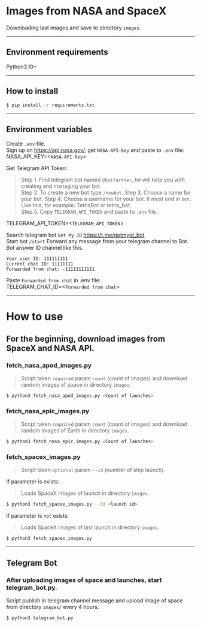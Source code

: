 # Images from NASA and SpaceX
Downloading last images and save to directory `images`.
***

## Environment requirements
Python3.10+
***

## How to install
```bash
$ pip install -r requirements.txt
```
***

## Environment variables
Create `.env` file.  
Sign up on https://api.nasa.gov/, get `NASA-API-key` and paste to `.env` file:  
NASA_API_KEY=<`NASA-API-key`>  

Get Telegram API Token:
> Step 1. Find telegram bot named `@botfarther`, he will help you with creating and managing your bot.  
> Step 2. To create a new bot type `/newbot`.
> Step 3. Choose a name for your bot.
> Step 4. Choose a username for your bot. It must end in `bot`. Like this, for example: TetrisBot or tetris_bot.  
> Step 5. Copy `TELEGRAM_API_TOKEN` and paste to `.env` file.

TELEGRAM_API_TOKEN=<`TELEGRAM_API_TOKEN`>  

Search telegram bot `Get My ID` https://t.me/getmyid_bot  
Start bot `/start`
Forward any message from your telegram channel to Bot.  
Bot answer ID channel like this.
```
Your user ID: 111111111
Current chat ID: 11111111
Forwarded from chat: -11111111111
```
Paste `Forwarded from chat` in .env file:  
TELEGRAM_CHAT_ID=<`Forwarded from chat`>
***

# How to use
## For the beginning, download images from SpaceX and NASA API.
### **fetch_nasa_apod_images.py**
>Script taken `required` param `count` (count of images) and download random images of space in directory `images`.
```bash
$ python3 fetch_nasa_apod_images.py <Count of launches>
```

### **fetch_nasa_epic_images.py**
>Script taken `required` param `count` (count of images) and download random images of Earth in directory `images`.
```bash
$ python3 fetch_nasa_epic_images.py <Count of launches>
```

### **fetch_spacex_images.py**
>Script taken `optional` param `--id` (number of ship launch).

If parameter is exists:
>Loads SpaceX images of launch in directory `images`.
```bash
$ python3 fetch_spacex_images.py --id <launch id>
```

If parameter is `not` exists:
>Loads SpaceX images of last launch in directory `images`.
```bash
$ python3 fetch_spacex_images.py
```
***

## Telegram Bot
### After uploading images of space and launches, start **telegram_bot.py**. 
Script publish in telegram channel message and upload image of space from directory `images/` every 4 hours.
```bash
$ python3 telegram_bot.py
```
